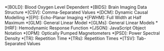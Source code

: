 *[BOLD]: Blood Oxygen Level Dependent 
*[BIDS]: Brain Imaging Data Structure
*[CSV]: Comma-Separated Values
*[DCM]: Dynamic Causal Modelling
*[EPI]: Echo-Planar Imaging
*[FWHM]: Full Width at Half Maximum
*[GLM]: General Linear Model
*[GLMs]: General Linear Models
*[HRF]: Hemodynamic Response Function
*[JSON]: JavaScript Object Notation
*[OPM]: Optically Pumped Magnetometers
*[PSD]: Power Spectral Density
*[TR]: Repetition Time
*[TRs]: Repetition Times
*[TSV]: Tab-Separated Values